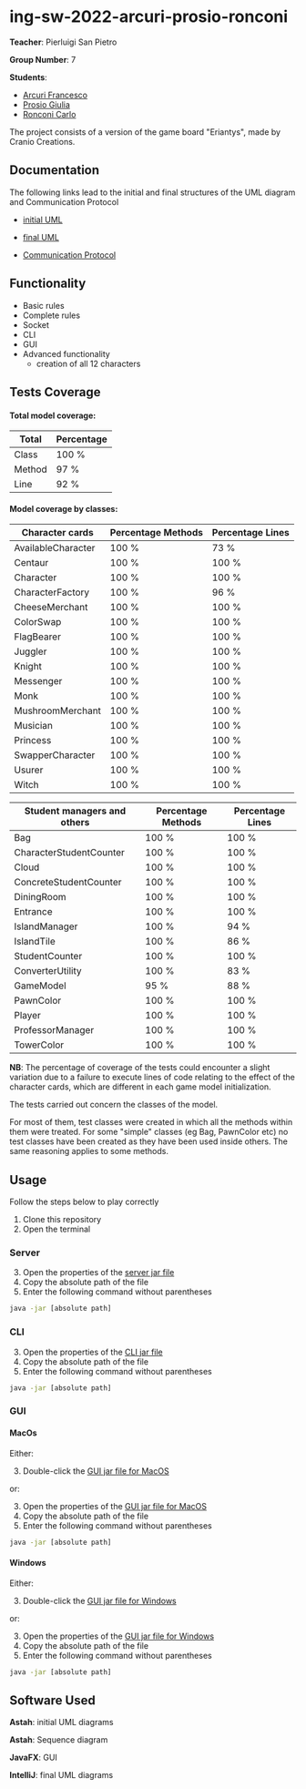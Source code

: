 # ing-sw-2022-arcuri-prosio-ronconi

**Teacher**: Pierluigi San Pietro

**Group Number**: 7

**Students**:
* [Arcuri Francesco](https://github.com/FrancescoArcuri)
* [Prosio Giulia](https://github.com/giuliaprosio)
* [Ronconi Carlo](https://github.com/carloronconi)


The project consists of a version of the game board "Eriantys", made by Cranio Creations.

## Documentation

The following links lead to the initial and final structures of the UML diagram and Communication Protocol
* [initial UML](https://github.com/carloronconi/ing-sw-2022-arcuri-prosio-ronconi/blob/main/deliveries/1-initial-UML/UML-model-initial.png)
* [final UML](https://github.com/carloronconi/ing-sw-2022-arcuri-prosio-ronconi/blob/main/deliveries/final-UML)

* [Communication Protocol](https://github.com/carloronconi/ing-sw-2022-arcuri-prosio-ronconi/blob/main/deliveries/3-protocol-documentation/protocol-documentation-group7.pdf)

## Functionality

* Basic rules
* Complete rules
* Socket
* CLI
* GUI
* Advanced functionality
  * creation of all 12 characters

## Tests Coverage

#### Total model coverage:

| Total  | Percentage |
|--------|------------|
| Class  | 100 % |
| Method | 97 %       |
| Line   | 92 % |

#### Model coverage by classes:

| Character cards    | Percentage Methods | Percentage Lines |
|--------------------|--------------------|------------------|
| AvailableCharacter | 100 %              | 73 %             |
| Centaur            | 100 %              | 100 %            |
| Character          | 100 %              | 100 %            |
| CharacterFactory   | 100 %              | 96 %             |
| CheeseMerchant     | 100 %              | 100 %            |
| ColorSwap          | 100 %              | 100 %            |
| FlagBearer         | 100 %              | 100 %            |
| Juggler            | 100 %              | 100 %            |
| Knight             | 100 %              | 100 %            |
| Messenger          | 100 %              | 100 %            |
| Monk               | 100 %              | 100 %            |
| MushroomMerchant   | 100 %              | 100 %            |
| Musician           | 100 %              | 100 %            |
| Princess           | 100 %              | 100 %            |
| SwapperCharacter   | 100 %              | 100 %            |
| Usurer             | 100 %              | 100 %            |
| Witch              | 100 %              | 100 %            |

| Student managers and others | Percentage Methods | Percentage Lines |
|-----------------------------|--------------------|------------------|
| Bag                         | 100 %              | 100 %            |
| CharacterStudentCounter     | 100 %              | 100 %            |
| Cloud                       | 100 %              | 100 %            |
| ConcreteStudentCounter      | 100 %              | 100 %            |
| DiningRoom                  | 100 %              | 100 %            |
| Entrance                    | 100 %              | 100 %            |
| IslandManager               | 100 %              | 94 %             |
| IslandTile                  | 100 %              | 86 %             |
| StudentCounter              | 100 %              | 100 %            |
| ConverterUtility            | 100 %              | 83 %             |
| GameModel                   | 95 %               | 88 %             |
| PawnColor                   | 100 %              | 100 %            |
| Player                      | 100 %              | 100 %            |
| ProfessorManager            | 100 %              | 100 %            |
| TowerColor                  | 100 %              | 100 %            |

**NB**: The percentage of coverage of the tests could encounter a slight variation due to a failure to execute
lines of code relating to the effect of the character cards, which are different in each game model initialization.

The tests carried out concern the classes of the model.

For most of them, test classes were created in which all the methods within them were treated.
For some "simple" classes (eg Bag, PawnColor etc) no test classes have been created as they have been used inside others.
The same reasoning applies to some methods.

## Usage

Follow the steps below to play correctly

1. Clone this repository
2. Open the terminal

### Server

3. Open the properties of the [server jar file](https://github.com/carloronconi/ing-sw-2022-arcuri-prosio-ronconi/blob/main/deliveries/jar/artifacts/Server/PSP7.jar)
4. Copy the absolute path of the file
5. Enter the following command without parentheses
```bash
java -jar [absolute path]
```

### CLI

3. Open the properties of the [CLI jar file](https://github.com/carloronconi/ing-sw-2022-arcuri-prosio-ronconi/blob/main/deliveries/jar/artifacts/ClientCli/PSP7.jar)
4. Copy the absolute path of the file
5. Enter the following command without parentheses
```bash
java -jar [absolute path]
```

### GUI

#### MacOs

Either:

3. Double-click the [GUI jar file for MacOS](https://github.com/carloronconi/ing-sw-2022-arcuri-prosio-ronconi/blob/main/deliveries/jar/artifacts/ClientGui/PSP7.jar)

or:

3. Open the properties of the [GUI jar file for MacOS](https://github.com/carloronconi/ing-sw-2022-arcuri-prosio-ronconi/blob/main/deliveries/jar/artifacts/ClientGui/PSP7.jar)
4. Copy the absolute path of the file
5. Enter the following command without parentheses
```bash
java -jar [absolute path]
```

#### Windows

Either:

3. Double-click the [GUI jar file for Windows](https://github.com/carloronconi/ing-sw-2022-arcuri-prosio-ronconi/blob/main/deliveries/jar/artifacts/ClientGuiWin/PSP7.jar)

or:

3. Open the properties of the [GUI jar file for Windows](https://github.com/carloronconi/ing-sw-2022-arcuri-prosio-ronconi/blob/main/deliveries/jar/artifacts/ClientGuiWin/PSP7.jar)
4. Copy the absolute path of the file
5. Enter the following command without parentheses
```bash
java -jar [absolute path]
```

## Software Used

**Astah**: initial UML diagrams

**Astah**: Sequence diagram

**JavaFX**: GUI

**IntelliJ**: final UML diagrams









